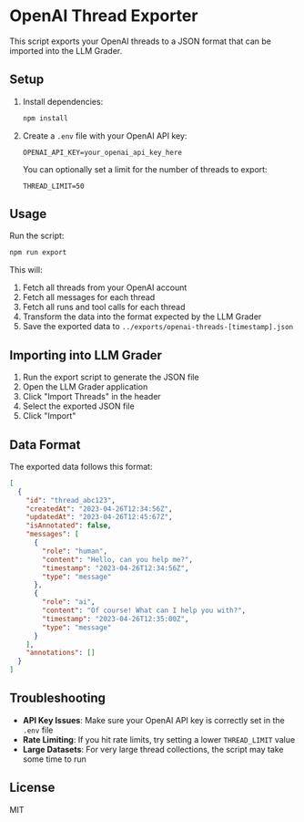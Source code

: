 # OpenAI Thread Exporter

This script exports your OpenAI threads to a JSON format that can be imported into the LLM Grader.

## Setup

1. Install dependencies:
   ```bash
   npm install
   ```

2. Create a `.env` file with your OpenAI API key:
   ```
   OPENAI_API_KEY=your_openai_api_key_here
   ```

   You can optionally set a limit for the number of threads to export:
   ```
   THREAD_LIMIT=50
   ```

## Usage

Run the script:

```bash
npm run export
```

This will:
1. Fetch all threads from your OpenAI account
2. Fetch all messages for each thread
3. Fetch all runs and tool calls for each thread
4. Transform the data into the format expected by the LLM Grader
5. Save the exported data to `../exports/openai-threads-[timestamp].json`

## Importing into LLM Grader

1. Run the export script to generate the JSON file
2. Open the LLM Grader application
3. Click "Import Threads" in the header
4. Select the exported JSON file
5. Click "Import"

## Data Format

The exported data follows this format:

```json
[
  {
    "id": "thread_abc123",
    "createdAt": "2023-04-26T12:34:56Z",
    "updatedAt": "2023-04-26T12:45:67Z",
    "isAnnotated": false,
    "messages": [
      {
        "role": "human",
        "content": "Hello, can you help me?",
        "timestamp": "2023-04-26T12:34:56Z",
        "type": "message"
      },
      {
        "role": "ai",
        "content": "Of course! What can I help you with?",
        "timestamp": "2023-04-26T12:35:00Z",
        "type": "message"
      }
    ],
    "annotations": []
  }
]
```

## Troubleshooting

- **API Key Issues**: Make sure your OpenAI API key is correctly set in the `.env` file
- **Rate Limiting**: If you hit rate limits, try setting a lower `THREAD_LIMIT` value
- **Large Datasets**: For very large thread collections, the script may take some time to run

## License

MIT 